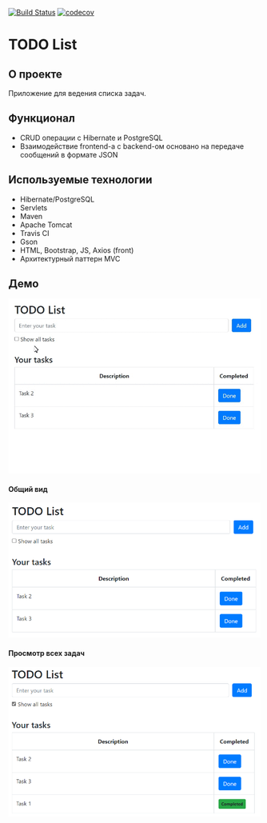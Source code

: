 [![Build Status](https://travis-ci.com/elvolt/job4j_todo.svg?branch=master)](https://travis-ci.com/elvolt/job4j_todo)
[![codecov](https://codecov.io/gh/elvolt/job4j_todo/branch/master/graph/badge.svg?token=LNUCO2XSXA)](https://codecov.io/gh/elvolt/job4j_todo)

# TODO List

## О проекте
Приложение для ведения списка задач.

## Функционал
* CRUD операции с Hibernate и PostgreSQL
* Взаимодействие frontend-a с backend-ом основано на передаче сообщений в формате JSON

## Используемые технологии
* Hibernate/PostgreSQL
* Servlets
* Maven
* Apache Tomcat
* Travis CI
* Gson
* HTML, Bootstrap, JS, Axios (front)
* Архитектурный паттерн MVC

## Демо
![ScreenShot](images/todoDemo.gif)

#### Общий вид
![ScreenShot](images/img1.png)

#### Просмотр всех задач
![ScreenShot](images/img2.png)